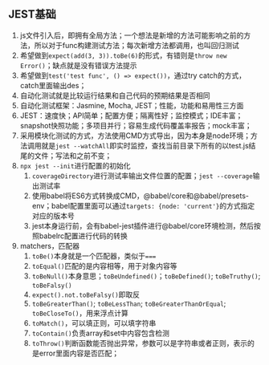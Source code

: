 ## JEST基础
1. js文件引入后，即拥有全局方法；一个想法是新增的方法可能影响之前的方法，所以对于func构建测试方法；每次新增方法都调用，也叫回归测试
1. 希望做到`expect(add(3, 3)).toBe(6)`的形式，有错则是`throw new Error()`；缺点就是没有错误方法提示
1. 希望做到`test('test func', () => expect())`，通过try catch的方式，catch里面输出des；
1. 自动化测试就是比较运行结果和自己代码的预期结果是否相同
1. 自动化测试框架：Jasmine, Mocha, JEST；性能，功能和易用性三方面
1. JEST：速度快；API简单；配置方便；隔离性好；监控模式；IDE丰富；snapshot快照功能；多项目并行；容易生成代码覆盖率报告；mock丰富；
1. 采用模块化测试的方式，方法使用CMD方式导出，因为本身是node环境；方法调用就是`jest --watchAll`即实时监控，查找当前目录下所有的以test.js结尾的文件；写法和之前不变；
1. `npx jest --init`进行配置的初始化
	1. `coverageDirectory`进行测试率输出文件位置的配置；`jest --coverage`输出测试率
	1. 使用babel将ES6方式转换成CMD，@babel/core和@babel/presets-env；babel配置里面可以通过`targets: {node: 'current'}`的方式指定对应的版本号
	1. jest本身运行前，会有babel-jest插件进行@babel/core环境检测，然后按照babelrc配置进行代码的转换
1. matchers，匹配器
	1. `toBe()`本身就是一个匹配器，类似于`===`
	1. `toEqual()`匹配的是内容相等，用于对象内容等
	1. `toBeNull()`本身意思；`toBeUndefined()`；`toBeDefined()`; `toBeTruthy()`; `toBeFalsy()`
	1. `expect().not.toBeFalsy()`即取反
	1. `toBeGreaterThan()`; `toBeLessThan`; `toBeGreaterThanOrEqual`; `toBeCloseTo()`，用来浮点计算
	1. `toMatch()`，可以填正则，可以填字符串
	1. `toContain()`负责array和set中内容包含检测
	1. `toThrow()`判断函数能否抛出异常，参数可以是字符串或者正则，表示的是error里面内容是否匹配；
